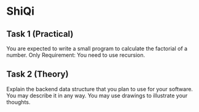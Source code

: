# ShiQi

## Task 1 (Practical)

You are expected to write a small program to calculate the factorial of a number.
Only Requirement:
	You need to use recursion.

## Task 2 (Theory)

Explain the backend data structure that you plan to use for your software. You may describe it in any way. You may use drawings to illustrate your thoughts.

